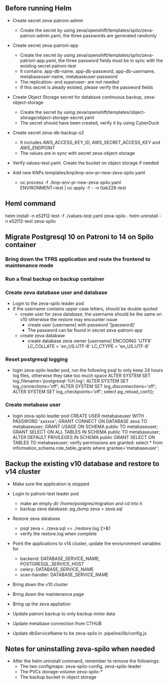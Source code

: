 ## Before running Helm
* Create secret zeva-patroni-admin
    * Create the secret by using zeva/openshift/templates/spilo/zeva-patroni-admin.yaml, the three passwords are generated randomly

* Create secret zeva-patroni-app
    * Create the secret by using zeva/openshift/templates/spilo/zeva-patroni-app.yaml, the three password fields must be in sync with the existing secret patroni-test
    * It contains: app-db-name, app-db-password, app-db-username, metabaseuser-name, metabaseuser-password
    * The replication- and superuser- are not needed
    * If this secret is aleady existed, please verify the password fields

* Create Object Storage secret for database continuous backup, zeva-object-storage
    * Create the secret by using zeva/openshift/templates/object-storage/object-storage-secret.yaml
    * The secret should have been created, verify it by using CyberDuck

* Create secret zeva-db-backup-s3
    * It includes AWS_ACCESS_KEY_ID, AWS_SECRET_ACCESS_KEY and AWS_ENDPOINT
    * The values are in sync with secret zeva-object-storage

* Verify values-test.yaml. Create the bucket on object storage if needed

* Add new KNPs templates/knp/knp-env-pr-new-zeva-spilo.yaml
    * oc process -f ./knp-env-pr-new-zeva-spilo.yaml ENVIRONMENT=test | oc apply -f - -n 0ab226-test    

## Heml command
helm install -n e52f12-test -f ./values-test.yaml zeva-spilo .
helm uninstall -n e52f12-test zeva-spilo

## Migrate Postgresql 10 on Patroni to 14 on Spilo container

### Bring down the TFRS application and route the frontend to maintenance mode

### Run a final backup on backup container

### Create zeva database user and database
* Login to the zeva-spilo leader pod
* If the username contains upper case letters, should be double quoted
    * create user for zeva database, the username should be the same on v10 otherwise the restore may encounter issue
        * create user [username] with password '[password]'
        * The password can be found in secret zeva-patroni-app
    * create zeva database
        * create database zeva owner [username] ENCODING 'UTF8' LC_COLLATE = 'en_US.UTF-8' LC_CTYPE = 'en_US.UTF-8'
### Reset postgresql logging
* login zeva-spilo leader pod, run the following psql to only keep 24 hours log files, otherwise they take too much space
    ALTER SYSTEM SET log_filename='postgresql-%H.log';
    ALTER SYSTEM SET log_connections='off';
    ALTER SYSTEM SET log_disconnections='off';
    ALTER SYSTEM SET log_checkpoints='off';
    select pg_reload_conf();
### Create metabase user
* login zeva-spilo leader pod
    CREATE USER metabaseuser WITH PASSWORD 'xxxxxx';
    GRANT CONNECT ON DATABASE zeva TO metabaseuser;
    GRANT USAGE ON SCHEMA public TO metabaseuser;
    GRANT SELECT ON ALL TABLES IN SCHEMA public TO metabaseuser;
    ALTER DEFAULT PRIVILEGES IN SCHEMA public GRANT SELECT ON TABLES TO metabaseuser;
    verify permissions are granted:  select * from information_schema.role_table_grants where grantee='metabaseuser';

## Backup the existing v10 database and restore to v14 cluster
* Make sure the application is stopped
* Login to patroni-test leader pod
    * make an empty dir /home/postgres/migration and cd into it
    * backup zeva database: pg_dump zeva > zeva.sql
* Restore zeva database
    * psql zeva < ./zeva.sql >> ./restore.log 2>&1
    * verify the restore.log when complete

* Point the applications to v14 cluster, update the enviuronment variables for
    * backend: DATABASE_SERVICE_NAME, POSTGRESQL_SERVICE_HOST
    * celery: DATABASE_SERVICE_NAME
    * scan-handler: DATABASE_SERVICE_NAME
* Bring down the v10 cluster
* Bring down the maintenance page
* Bring up the zeva appliation
* Update patroni backup to only backup minio data
* Update metabase connection from CTHUB
* Update dbServiceName to be zeva-spilo in .pipeline/lib/config.js

## Notes for uninstalling zeva-spilo when needed
* After the helm uninstall command, remember to remove the followings:
    * The two configmaps: zeva-spilo-config, zeva-spilo-leader
    * The PVCs storage-volume-zeva-spilo-*
    * The backup bucket in object storage
